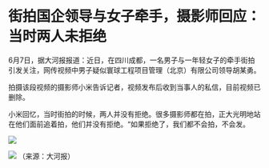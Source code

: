 

# 街拍国企领导与女子牵手，摄影师回应：当时两人未拒绝

6月7日，据大河报报道：近日，在四川成都，一名男子与一年轻女子的牵手街拍引发关注，网传视频中男子疑似寰球工程项目管理（北京）有限公司领导胡某勇。

拍摄该段视频的摄影师小米告诉记者，视频发布后收到当事人的私信，目前视频已删除。

小米回忆，当时街拍的时候，两人并没有拒绝。很多摄影师都在拍，正大光明地站在他们面前追着拍，他们并没有拒绝。“如果拒绝了，我们都不会拍，不会发。

![](https://inews.gtimg.com/om_bt/O4JBng-AZF3F4lPIEsOuL3PCg7G6-flPxfLAXxqIZVygAAA/1000)

![](https://inews.gtimg.com/om_bt/OwKhsyQXQZ8B22mQ5rr0tiZ8Zg56vp8FSo4fApbUG7OUwAA/1000)
（来源：大河报）

